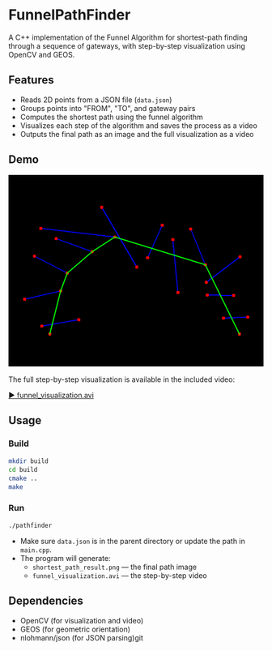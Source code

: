 # FunnelPathFinder

A C++ implementation of the Funnel Algorithm for shortest-path finding through a sequence of gateways, with step-by-step visualization using OpenCV and GEOS.

## Features

- Reads 2D points from a JSON file (`data.json`)
- Groups points into "FROM", "TO", and gateway pairs
- Computes the shortest path using the funnel algorithm
- Visualizes each step of the algorithm and saves the process as a video
- Outputs the final path as an image and the full visualization as a video

## Demo

![Shortest Path Result](shortest_path_result.png)

The full step-by-step visualization is available in the included video:

[▶️ funnel_visualization.avi](./funnel_visualization.avi)

## Usage

### Build

```bash
mkdir build
cd build
cmake ..
make
```

### Run

```bash
./pathfinder
```

- Make sure `data.json` is in the parent directory or update the path in `main.cpp`.
- The program will generate:
  - `shortest_path_result.png` — the final path image
  - `funnel_visualization.avi` — the step-by-step video

## Dependencies

- OpenCV (for visualization and video)
- GEOS (for geometric orientation)
- nlohmann/json (for JSON parsing)git 